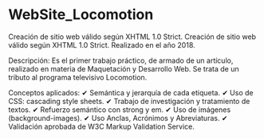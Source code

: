 # WebSite_Locomotion
Creación de sitio web válido según XHTML 1.0 Strict.
Creación de sitio web válido según XHTML 1.0 Strict. Realizado en el año 2018.

Descripción: Es el primer trabajo práctico, de armado de un artículo, realizado en materia de Maquetación y Desarrollo Web. Se trata de un tributo al programa televisivo Locomotion.

Conceptos aplicados: ✔ Semántica y jerarquía de cada etiqueta. ✔ Uso de CSS: cascading style sheets. ✔ Trabajo de investigación y tratamiento de textos. ✔ Refuerzo semántico con strong y em. ✔ Uso de imágenes (background-images). ✔ Uso Anclas, Acrónimos y Abreviaturas. ✔ Validación aprobada de W3C Markup Validation Service.
